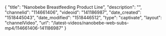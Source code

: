 {
    "title": "Nanobebe Breastfeeding Product Line",
    "description": "",
    "channelid": "114661406",
    "videoid": "141186987",
    "date_created": "1518445043",
    "date_modified": "1518446512",
    "type": "captivate",
    "layout": "channelVideo",
    "url": "\/latest-videos\/nanobebe-web-subs-mp4\/114661406-141186987"
}